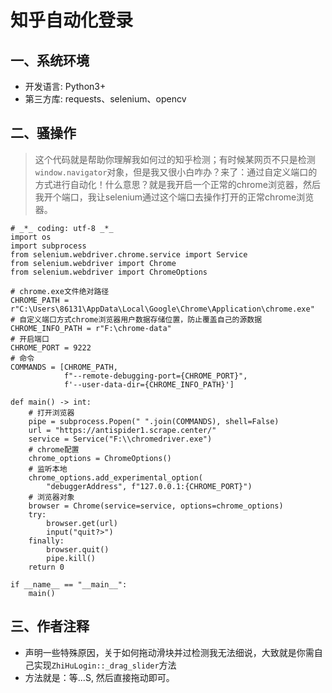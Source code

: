 # 知乎自动化登录

## 一、系统环境

- 开发语言: Python3+
- 第三方库: requests、selenium、opencv
## 二、骚操作

> 这个代码就是帮助你理解我如何过的知乎检测；有时候某网页不只是检测`window.navigator`对象，但是我又很小白咋办？来了：通过自定义端口的方式进行自动化！什么意思？就是我开启一个正常的chrome浏览器，然后我开个端口，我让selenium通过这个端口去操作打开的正常chrome浏览器。

```
# _*_ coding: utf-8 _*_
import os
import subprocess
from selenium.webdriver.chrome.service import Service
from selenium.webdriver import Chrome
from selenium.webdriver import ChromeOptions

# chrome.exe文件绝对路径
CHROME_PATH = r"C:\Users\86131\AppData\Local\Google\Chrome\Application\chrome.exe"
# 自定义端口方式chrome浏览器用户数据存储位置，防止覆盖自己的源数据
CHROME_INFO_PATH = r"F:\chrome-data"
# 开启端口
CHROME_PORT = 9222
# 命令
COMMANDS = [CHROME_PATH,
            f"--remote-debugging-port={CHROME_PORT}",
            f'--user-data-dir={CHROME_INFO_PATH}']

def main() -> int:
    # 打开浏览器
    pipe = subprocess.Popen(" ".join(COMMANDS), shell=False)
    url = "https://antispider1.scrape.center/"
    service = Service("F:\\chromedriver.exe")
    # chrome配置
    chrome_options = ChromeOptions()
    # 监听本地
    chrome_options.add_experimental_option(
        "debuggerAddress", f"127.0.0.1:{CHROME_PORT}")
    # 浏览器对象
    browser = Chrome(service=service, options=chrome_options)
    try:
        browser.get(url)
        input("quit?>")
    finally:
        browser.quit()
        pipe.kill()
    return 0

if __name__ == "__main__":
    main()
```

## 三、作者注释

- 声明一些特殊原因，关于如何拖动滑块并过检测我无法细说，大致就是你需自己实现`ZhiHuLogin::_drag_slider`方法
- 方法就是：等...S, 然后直接拖动即可。

